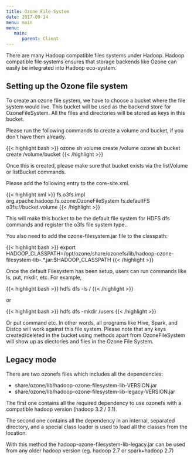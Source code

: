 ```yaml
---
title: Ozone File System
date: 2017-09-14
menu: main
menu:
   main:
      parent: Client
---
```

<!---
  Licensed to the Apache Software Foundation (ASF) under one or more
  contributor license agreements.  See the NOTICE file distributed with
  this work for additional information regarding copyright ownership.
  The ASF licenses this file to You under the Apache License, Version 2.0
  (the "License"); you may not use this file except in compliance with
  the License.  You may obtain a copy of the License at

      http://www.apache.org/licenses/LICENSE-2.0

  Unless required by applicable law or agreed to in writing, software
  distributed under the License is distributed on an "AS IS" BASIS,
  WITHOUT WARRANTIES OR CONDITIONS OF ANY KIND, either express or implied.
  See the License for the specific language governing permissions and
  limitations under the License.
-->

There are many Hadoop compatible files systems under Hadoop. Hadoop compatible file systems ensures that storage backends like Ozone can easily be integrated into Hadoop eco-system.

## Setting up the Ozone file system

To create an ozone file system, we have to choose a bucket where the file system would live. This bucket will be used as the backend store for OzoneFileSystem. All the files and directories will be stored as keys in this bucket.

Please run the following commands to create a volume and bucket, if you don't have them already.

{{< highlight bash >}}
ozone sh volume create /volume
ozone sh bucket create /volume/bucket
{{< /highlight >}}

Once this is created, please make sure that bucket exists via the listVolume or listBucket commands.

Please add the following entry to the core-site.xml.

{{< highlight xml >}}
<property>
  <name>fs.o3fs.impl</name>
  <value>org.apache.hadoop.fs.ozone.OzoneFileSystem</value>
</property>
<property>
  <name>fs.defaultFS</name>
  <value>o3fs://bucket.volume</value>
</property>
{{< /highlight >}}

This will make this bucket to be the default file system for HDFS dfs commands and register the o3fs file system type..

You also need to add the ozone-filesystem.jar file to the classpath:

{{< highlight bash >}}
export HADOOP_CLASSPATH=/opt/ozone/share/ozonefs/lib/hadoop-ozone-filesystem-lib-.*.jar:$HADOOP_CLASSPATH
{{< /highlight >}}



Once the default Filesystem has been setup, users can run commands like ls, put, mkdir, etc.
For example,

{{< highlight bash >}}
hdfs dfs -ls /
{{< /highlight >}}

or

{{< highlight bash >}}
hdfs dfs -mkdir /users
{{< /highlight >}}


Or put command etc. In other words, all programs like Hive, Spark, and Distcp will work against this file system.
Please note that any keys created/deleted in the bucket using methods apart from OzoneFileSystem will show up as diectories and files in the Ozone File System.

## Legacy mode

There are two ozonefs files which includes all the dependencies:

 * share/ozone/lib/hadoop-ozone-filesystem-lib-VERSION.jar
 * share/ozone/lib/hadoop-ozone-filesystem-lib-legacy-VERSION.jar

 The first one contains all the required dependency to use ozonefs with a
 compatible hadoop version (hadoop 3.2 / 3.1).

 The second one contains all the dependency in an internal, separated directory,
 and a special class loader is used to load all the classes from the location.

 With this method the hadoop-ozone-filesystem-lib-legacy.jar can be used from
 any older hadoop version (eg. hadoop 2.7 or spark+hadoop 2.7)